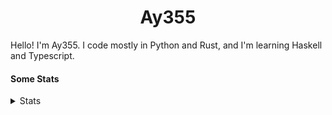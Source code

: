 <h1 align="center"><b>Ay355</b></h1>


Hello! I'm Ay355. I code mostly in Python and Rust, and I'm learning Haskell and Typescript.


#### Some Stats


<details>
<summary>Stats</summary>
<br>
 
<a href="https://github.com/Ay-355">
 <img align="center" src="https://github-readme-stats.vercel.app/api?username=Ay-355&theme=tokyonight&show_icons=true&count_private=true&hide_border=true" />
</a><a href="https://github.com/Ay-355">
  <img align="center" src="https://github-readme-stats.vercel.app/api/top-langs/?username=Ay-355&hide=toml,yaml,cmake&layout=compact&langs_count=8&theme=tokyonight&hide_border=true" />
</a>

 
&nbsp; <!-- Space character to put some space between the different stat types. -->

 
<!--START_SECTION:waka-->
![Code Time](http://img.shields.io/badge/Code%20Time-283%20hrs%2038%20mins-blue)

**🐱 My GitHub Data** 

> 📦 2.2 kB Used in GitHub's Storage 
 > 
> 🏆 7 Contributions in the Year 2025
 > 
> 🚫 Not Opted to Hire
 > 
> 📜 13 Public Repositories 
 > 
> 🔑 3 Private Repositories 
 > 
**I'm a Night 🦉** 

```text
🌞 Morning                205 commits         █░░░░░░░░░░░░░░░░░░░░░░░░   03.68 % 
🌆 Daytime                1818 commits        ████████░░░░░░░░░░░░░░░░░   32.63 % 
🌃 Evening                3381 commits        ███████████████░░░░░░░░░░   60.68 % 
🌙 Night                  168 commits         █░░░░░░░░░░░░░░░░░░░░░░░░   03.02 % 
```
📅 **I'm Most Productive on Wednesday** 

```text
Monday                   743 commits         ███░░░░░░░░░░░░░░░░░░░░░░   13.33 % 
Tuesday                  554 commits         ██░░░░░░░░░░░░░░░░░░░░░░░   09.94 % 
Wednesday                1021 commits        █████░░░░░░░░░░░░░░░░░░░░   18.32 % 
Thursday                 754 commits         ███░░░░░░░░░░░░░░░░░░░░░░   13.53 % 
Friday                   827 commits         ████░░░░░░░░░░░░░░░░░░░░░   14.84 % 
Saturday                 979 commits         ████░░░░░░░░░░░░░░░░░░░░░   17.57 % 
Sunday                   694 commits         ███░░░░░░░░░░░░░░░░░░░░░░   12.46 % 
```


📊 **This Week I Spent My Time On** 

```text
💬 Programming Languages: 
CSS                      7 mins              ██████████████████░░░░░░░   71.61 % 
JavaScript               3 mins              ███████░░░░░░░░░░░░░░░░░░   28.39 % 

🔥 Editors: 
VS Code                  10 mins             █████████████████████████   100.00 % 

🐱‍💻 Projects: 
Unknown Project          7 mins              ██████████████████░░░░░░░   71.61 % 
js_1                     3 mins              ███████░░░░░░░░░░░░░░░░░░   28.39 % 

💻 Operating System: 
Windows                  10 mins             █████████████████████████   100.00 % 
```

**I Mostly Code in Python** 

```text
Python                   9 repos             ████████████████░░░░░░░░░   64.29 % 
HTML                     2 repos             ████░░░░░░░░░░░░░░░░░░░░░   14.29 % 
C++                      2 repos             ████░░░░░░░░░░░░░░░░░░░░░   14.29 % 
Rust                     1 repo              ██░░░░░░░░░░░░░░░░░░░░░░░   07.14 % 
```




 Last Updated on 28/02/2025 12:59:02 UTC
<!--END_SECTION:waka-->
</details>
